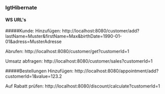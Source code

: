 ### IgtHibernate
#### WS URL's
#####Kunde:
Hinzufügen:          http://localhost:8080/customer/add?lastName=Muster&firstName=Max&birthDate=1990-01-01&adress=MusterAdresse

Abrufen:             http://localhost:8080/customer/get?customerId=1

Umsatz abfragen:     http://localhost:8080/customer/sales?customerId=1

#####Bestellungen
Hinzufügen:          http://localhost:8080/appointment/add?customerId=1&value=123.2

Auf Rabatt prüfen:   http://localhost:8080/discount/calculate?customerId=1